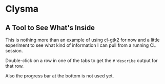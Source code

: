 Clysma
======

A Tool to See What's Inside
---------------------------

This is nothing more than an example of using
[cl-gtk2](http://common-lisp.net/project/cl-gtk2/) for now and a
little experiment to see what kind of information I can pull from a
running CL session.

Double-click on a row in one of the tabs to get the `#'describe`
output for that row.

Also the progress bar at the bottom is not used yet.

